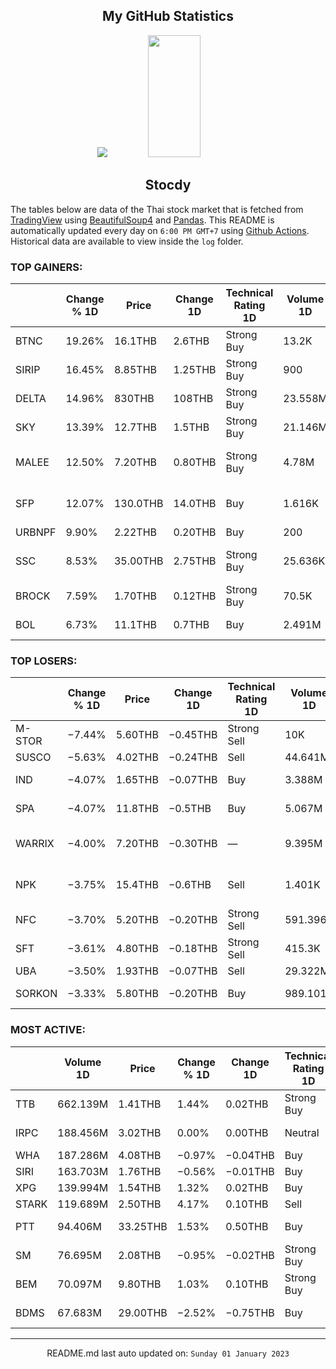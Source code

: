 <div align="center">

## My GitHub Statistics
<img src="https://github-readme-streak-stats.herokuapp.com/?user=nopnopwei&theme=black-ice&hide_border=true&stroke=0000&background=0D1117&ring=FFE573&fire=FF8623&currStreakLabel=FF8623" />
<img width="41%" height="195px" src="https://github-readme-stats.vercel.app/api/top-langs/?username=nopnopwei&layout=compact&hide_border=true&title_color=FEE473&text_color=FFFFFF&bg_color=0d1117" />
    
## Stocdy
<div align="left">

The tables below are data of the Thai stock market that is fetched from [TradingView](https://www.tradingview.com/markets/stocks-thailand/market-movers-all-stocks/) using [BeautifulSoup4](https://www.crummy.com/software/BeautifulSoup/bs4/doc/) and [Pandas](https://pandas.pydata.org). This README is automatically updated every day on `6:00 PM GMT+7` using [Github Actions](https://www.tradingview.com/markets/stocks-thailand/market-movers-all-stocks/). Historical data are available to view inside the `log` folder.
### TOP GAINERS:
|        | Change % 1D   | Price    | Change 1D   | Technical Rating 1D   | Volume 1D   | Volume * Price 1D   | Market cap   | P/E(TTM)   | EPS(TTM)   | Sector                | Sector Chg % 1D   |
|--------|---------------|----------|-------------|-----------------------|-------------|---------------------|--------------|------------|------------|-----------------------|-------------------|
| BTNC   | 19.26%        | 16.1THB  | 2.6THB      | Strong Buy            | 13.2K       | 212.52K             | 193.2MTHB    | —          | −0.11THB   | Retail Trade          | +0.04%            |
| SIRIP  | 16.45%        | 8.85THB  | 1.25THB     | Strong Buy            | 900         | 7.965K              | 1.505BTHB    | 16.90      | 0.45THB    | Finance               | −0.23%            |
| DELTA  | 14.96%        | 830THB   | 108THB      | Strong Buy            | 23.558M     | 19.553B             | 1.035TTHB    | 67.97      | 10.62THB   | Electronic Technology | +10.34%           |
| SKY    | 13.39%        | 12.7THB  | 1.5THB      | Strong Buy            | 21.146M     | 268.555M            | 7.827BTHB    | 50.86      | 0.22THB    | Technology Services   | +1.08%            |
| MALEE  | 12.50%        | 7.20THB  | 0.80THB     | Strong Buy            | 4.78M       | 34.414M             | 2.016BTHB    | —          | −0.32THB   | Consumer Non-Durables | +0.25%            |
| SFP    | 12.07%        | 130.0THB | 14.0THB     | Buy                   | 1.616K      | 210.08K             | 2.73BTHB     | 12.84      | 9.03THB    | Consumer Non-Durables | +0.25%            |
| URBNPF | 9.90%         | 2.22THB  | 0.20THB     | Buy                   | 200         | 444                 | 159.84MTHB   | —          | −0.14THB   | Finance               | −0.23%            |
| SSC    | 8.53%         | 35.00THB | 2.75THB     | Strong Buy            | 25.636K     | 897.26K             | 9.307BTHB    | 677.52     | 0.05THB    | Consumer Non-Durables | +0.25%            |
| BROCK  | 7.59%         | 1.70THB  | 0.12THB     | Strong Buy            | 70.5K       | 119.85K             | 1.743BTHB    | 62.70      | 0.03THB    | Finance               | −0.23%            |
| BOL    | 6.73%         | 11.1THB  | 0.7THB      | Buy                   | 2.491M      | 27.654M             | 9.108BTHB    | 32.21      | 0.32THB    | Technology Services   | +1.08%            |
### TOP LOSERS:
|        | Change % 1D   | Price   | Change 1D   | Technical Rating 1D   | Volume 1D   | Volume * Price 1D   | Market cap   | P/E(TTM)   | EPS(TTM)   | Sector                | Sector Chg % 1D   |
|--------|---------------|---------|-------------|-----------------------|-------------|---------------------|--------------|------------|------------|-----------------------|-------------------|
| M-STOR | −7.44%        | 5.60THB | −0.45THB    | Strong Sell           | 10K         | 56K                 | 340.48MTHB   | 19.00      | 0.32THB    | Miscellaneous         | −0.09%            |
| SUSCO  | −5.63%        | 4.02THB | −0.24THB    | Sell                  | 44.641M     | 179.455M            | 4.422BTHB    | 10.50      | 0.41THB    | Retail Trade          | +0.04%            |
| IND    | −4.07%        | 1.65THB | −0.07THB    | Buy                   | 3.388M      | 5.591M              | 577.5MTHB    | 11.05      | 0.16THB    | Industrial Services   | −0.81%            |
| SPA    | −4.07%        | 11.8THB | −0.5THB     | Buy                   | 5.067M      | 59.794M             | 10.089BTHB   | —          | −0.17THB   | Consumer Services     | −0.59%            |
| WARRIX | −4.00%        | 7.20THB | −0.30THB    | —                     | 9.395M      | 67.645M             | —            | —          | —          | Consumer Non-Durables | +0.25%            |
| NPK    | −3.75%        | 15.4THB | −0.6THB     | Sell                  | 1.401K      | 21.575K             | 154MTHB      | —          | −3.67THB   | Consumer Non-Durables | +0.25%            |
| NFC    | −3.70%        | 5.20THB | −0.20THB    | Strong Sell           | 591.396K    | 3.075M              | 5.657BTHB    | 13.90      | 0.39THB    | Distribution Services | +0.09%            |
| SFT    | −3.61%        | 4.80THB | −0.18THB    | Strong Sell           | 415.3K      | 1.993M              | 2.112BTHB    | 28.79      | 0.17THB    | Commercial Services   | +0.76%            |
| UBA    | −3.50%        | 1.93THB | −0.07THB    | Sell                  | 29.322M     | 56.592M             | —            | —          | —          | Utilities             | −0.47%            |
| SORKON | −3.33%        | 5.80THB | −0.20THB    | Buy                   | 989.101K    | 5.737M              | 1.876BTHB    | 14.61      | 0.41THB    | Distribution Services | +0.09%            |
### MOST ACTIVE:
|       | Volume 1D   | Price    | Change % 1D   | Change 1D   | Technical Rating 1D   | Volume * Price 1D   | Market cap   | P/E(TTM)   | EPS(TTM)   | Sector                | Sector Chg % 1D   |
|-------|-------------|----------|---------------|-------------|-----------------------|---------------------|--------------|------------|------------|-----------------------|-------------------|
| TTB   | 662.139M    | 1.41THB  | 1.44%         | 0.02THB     | Strong Buy            | 933.617M            | 136.238BTHB  | 10.28      | 0.14THB    | Finance               | −0.23%            |
| IRPC  | 188.456M    | 3.02THB  | 0.00%         | 0.00THB     | Neutral               | 569.137M            | 61.64BTHB    | 12.38      | 0.24THB    | Energy Minerals       | +0.59%            |
| WHA   | 187.286M    | 4.08THB  | −0.97%        | −0.04THB    | Buy                   | 764.128M            | 60.983BTHB   | 19.01      | 0.22THB    | Transportation        | −1.16%            |
| SIRI  | 163.703M    | 1.76THB  | −0.56%        | −0.01THB    | Buy                   | 288.117M            | 26.199BTHB   | 10.64      | 0.17THB    | Finance               | −0.23%            |
| XPG   | 139.994M    | 1.54THB  | 1.32%         | 0.02THB     | Buy                   | 215.59M             | 14.407BTHB   | —          | −0.01THB   | Finance               | −0.23%            |
| STARK | 119.689M    | 2.50THB  | 4.17%         | 0.10THB     | Sell                  | 299.222M            | 29.766BTHB   | 9.15       | 0.26THB    | Finance               | −0.23%            |
| PTT   | 94.406M     | 33.25THB | 1.53%         | 0.50THB     | Buy                   | 3.139B              | 949.72BTHB   | 9.26       | 3.54THB    | Energy Minerals       | +0.59%            |
| SM    | 76.695M     | 2.08THB  | −0.95%        | −0.02THB    | Strong Buy            | 159.525M            | —            | —          | —          | Distribution Services | +0.09%            |
| BEM   | 70.097M     | 9.80THB  | 1.03%         | 0.10THB     | Strong Buy            | 686.952M            | 149.793BTHB  | 66.53      | 0.15THB    | Transportation        | −1.16%            |
| BDMS  | 67.683M     | 29.00THB | −2.52%        | −0.75THB    | Buy                   | 1.963B              | 460.868BTHB  | 38.98      | 0.76THB    | Health Services       | −1.51%            |
<hr>
<div align="center">

README.md last auto updated on: `Sunday 01 January 2023`
<br>
</div>
    